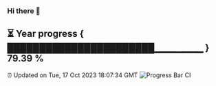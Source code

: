 ### Hi there 👋
⏳ Year progress { ███████████████████████▁▁▁▁▁▁▁ } 79.39 %
---
⏰ Updated on Tue, 17 Oct 2023 18:07:34 GMT
![Progress Bar CI](https://github.com/Moyi321/Moyi321/workflows/Progress%20Bar%20CI/badge.svg)
